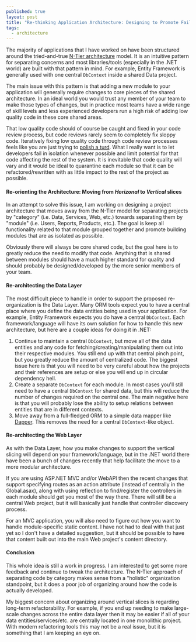 ```yaml
---
published: true
layout: post
title: "Re-thinking Application Architecture: Designing to Promote Failure in Isolation"
tags: 
  - architecture
---
```


The majority of applications that I have worked on have been structured around the tried-and-true [N-Tier architecture][1] model. It is an intuitive pattern for separating concerns and most libraries/tools (especially in the .NET world) are built with that pattern in mind. For example, Entity Framework is generally used with one central `DbContext` inside a shared Data project.

The main issue with this pattern is that adding a new module to your application will generally require changes to core pieces of the shared architecture. In an ideal world you would trust any member of your team to make those types of changes, but in practice most teams have a wide range of skill levels and less experienced developers run a high risk of adding low quality code in these core shared areas.

That low quality code should of course be caught and fixed in your code review process, but code reviews rarely seem to completely fix sloppy code. Iteratively fixing low quality code through code review processes feels like you are just trying to [polish a turd][2]. What I really want is to let developers fail in isolation whenever possible and limit potential for that code affecting the rest of the system. It is inevitable that code quality will vary and it would be ideal to quarantine each module so that it can be refactored/rewritten with as little impact to the rest of the project as possible.

#### Re-orienting the Architecture: Moving from _Horizonal_ to _Vertical_ slices

In an attempt to solve this issue, I am working on designing a project architecture that moves away from the N-Tier model for separating projects by "category" (i.e. Data, Services, Web, etc.) towards separating them by "module" (i.e. Users, Reports, Products, etc.). The goal is keep all functionality related to that module grouped together and promote building modules that are as isolated as possible.

Obviously there will always be core shared code, but the goal here is to greatly reduce the need to modify that code. Anything that is shared between modules should have a much higher standard for quality and should probably be designed/developed by the more senior members of your team.

#### Re-architecting the Data Layer

The most difficult piece to handle in order to support the proposed re-organization is the Data Layer. Many ORM tools expect you to have a central place where you define the data entities being used in your application. For example, Entity Framework expects you do have a central `DbContext`. Each framework/language will have its own solution for how to handle this new architecture, but here are a couple ideas for doing it in .NET:

1. Continue to maintain a central `DbContext`, but move all of the data entities and any code for fetching/creating/manipulating them out into their respective modules. You still end up with that central pinch point, but you greatly reduce the amount of centralized code. The biggest issue here is that you will need to be very careful about how the projects and their references are setup or else you will end up in circular dependency hell.
2. Create a separate `DbContext` for each module. In most cases you'll still need to have a central `DbContext` for shared data, but this will reduce the number of changes required on the central one. The main negative here is that you will probably lose the ability to setup relations between entities that are in different contexts.
3. Move away from a full-fledged ORM to a simple data mapper like [Dapper][3]. This removes the need for a central `DbContext`-like object.

#### Re-architecting the Web Layer

As with the Data Layer, how you make changes to support the vertical slicing will depend on your framework/language, but in the .NET world there have been a bunch of changes recently that help facilitate the move to a more modular architecture.

If you are using ASP.NET MVC and/or WebAPI then the recent changes that support specifying routes as an action attribute (instead of centrally in the Global.asax), along with using reflection to find/register the controllers in each module should get you most of the way there. There will still be a central Web project, but it will basically just handle that controller discovery process.

For an MVC application, you will also need to figure out how you want to handle module-specific static content. I have not had to deal with that just yet so I don't have a detailed suggestion, but it should be possible to have that content built out into the main Web project's content directory.

#### Conclusion

This whole idea is still a work in progress. I am interested to get some more feedback and continue to tweak the architecture. The N-Tier approach of separating code by category makes sense from a "holistic" organization standpoint, but it does a poor job of organizing around how the code is actually developed.

My biggest concern about organizing around vertical slices is regarding long-term refactorability. For example, if you end up needing to make large-scale changes across the entire data layer then it may be easier if all of your data entities/services/etc. are centrally located in one monolithic project. With modern refactoring tools this may not be a real issue, but it is something that I am keeping an eye on.

[1]: http://en.wikipedia.org/wiki/Multitier_architecture
[2]: http://www.youtube.com/watch?v=yiJ9fy1qSFI
[3]: https://code.google.com/p/dapper-dot-net/